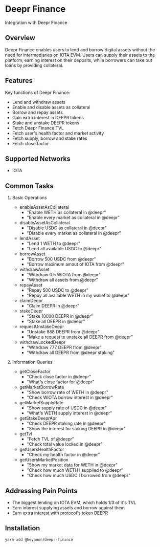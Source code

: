 # Deepr Finance

Integration with Deepr Finance


## Overview

Deepr Finance enables users to lend and borrow digital assets without the need for intermediaries on IOTA EVM.
Users can supply their assets to the platform, earning interest on their deposits, while borrowers can take out loans by providing collateral.

## Features

Key functions of Deepr Finance:
- Lend and withdraw assets
- Enable and disable assets as collateral
- Borrow and repay assets
- Gain extra interest in DEEPR tokens
- Stake and unstake DEEPR tokens
- Fetch Deepr Finance TVL
- Fetch user's health factor and market activity
- Fetch supply, borrow and stake rates
- Fetch close factor

## Supported Networks

- IOTA

## Common Tasks

1. Basic Operations
   - enableAssetAsCollateral
      - "Enable WETH as collateral in @deepr"
      - "Enable every market as collateral in @deepr"
   - disableAssetAsCollateral
      - "Disable USDC as collateral in @deepr"
      - "Disable every market as collateral in @deepr"
   - lendAsset
      - "Lend 1 WETH to @deepr"
      - "Lend all available USDC to @deepr"
   - borrowAsset
      - "Borrow 500 USDC from @deepr"
      - "Borrow maximum amout of IOTA from @deepr"
   - withdrawAsset
      - "Withdraw 0.5 WIOTA from @deepr"
      - "Withdraw all assets from @deepr"
   - repayAsset
      - "Repay 500 USDC to @deepr"
      - "Repay all available WETH in my wallet to @deepr"
   - claimDeepr
      - "Claim DEEPR in @deepr"
   - stakeDeepr
      - "Stake 10000 DEEPR in @deepr"
      - "Stake all DEEPR in @deepr"
   - requestUnstakeDeepr
      - "Unstake 888 DEEPR from @deepr"
      - "Make a request to unstake all DEEPR from @deepr"
   - withdrawLockedDeepr
      - "Withdraw 777 DEEPR from @deepr"
      - "Withdraw all DEEPR from @deepr staking"

2. Information Queries
   - getCloseFactor
      - "Check close factor in @deepr"
      - "What's close factor for @deepr"
   - getMarketBorrowRate
      - "Show borrow rate of WETH in @deepr"
      - "Check WIOTA borrow interest in @deepr"
   - getMarketSupplyRate
      - "Show supply rate of USDC in @deepr"
      - "What's WETH supply interest in @deepr"
   - getStakeDeeprApr
      - "Check DEEPR staking rate in @deepr"
      - "Show the interest for staking DEEPR in @deepr"
   - getTvl
      - "Fetch TVL of @deepr"
      - "Check total value locked in @deepr"
   - getUsersHealthFactor
      - "Check my health factor in @deepr"
   - getUsersMarketPosition
      - "Show my market data for WETH in @deepr"
      - "Check how much WETH I supplied to @deepr"
      - "Check how much USDC I borrowed from @deepr"


## Addressing Pain Points

- The biggest lending on IOTA EVM, which holds 1/3 of it's TVL
- Earn interest supplying assets and borrow against them
- Earn extra interest with protocol's token DEEPR

## Installation

```bash
yarn add @heyanon/deepr-finance
```
